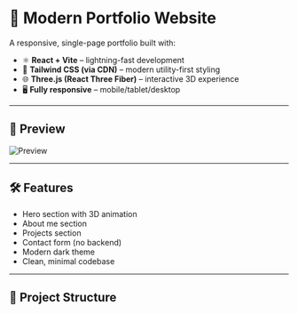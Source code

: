 # 🚀 Modern Portfolio Website

A responsive, single-page portfolio built with:

- ⚛️ **React + Vite** – lightning-fast development
- 🎨 **Tailwind CSS (via CDN)** – modern utility-first styling
- 🌐 **Three.js (React Three Fiber)** – interactive 3D experience
- 🖥️ **Fully responsive** – mobile/tablet/desktop

---

## 📸 Preview

![Preview](https://via.placeholder.com/900x400?text=Portfolio+Preview)

---

## 🛠 Features

- Hero section with 3D animation
- About me section
- Projects section
- Contact form (no backend)
- Modern dark theme
- Clean, minimal codebase

---

## 📁 Project Structure

